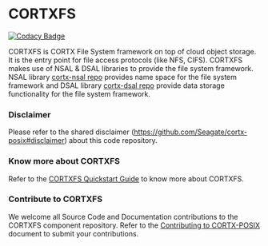 

# CORTXFS

[![Codacy Badge](https://api.codacy.com/project/badge/Grade/a00c3917c3514e9b94bb8a181ba6db2e)](https://app.codacy.com/gh/Seagate/cortx-fs?utm_source=github.com&utm_medium=referral&utm_content=Seagate/cortx-fs&utm_campaign=Badge_Grade)

CORTXFS is CORTX File System framework on top of cloud object storage. It is
the entry point for file access protocols (like NFS, CIFS). CORTXFS makes use
of NSAL & DSAL libraries to provide the file system framework.
NSAL library [cortx-nsal repo](https://github.com/Seagate/cortx-nsal) provides
name space for the file system framework and DSAL library [cortx-dsal repo](https://github.com/Seagate/cortx-dsal) provide data storage functionality for the file system framework.

### Disclaimer
Please refer to the shared disclaimer (https://github.com/Seagate/cortx-posix#disclaimer) about this code repository.

### Know more about CORTXFS
Refer to the [CORTXFS Quickstart Guide](./doc/CortxFsQuickStart.md) to know more about CORTXFS.

### Contribute to CORTXFS
We welcome all Source Code and Documentation contributions to the CORTXFS
component repository. Refer to the [Contributing to CORTX-POSIX](https://github.com/Seagate/cortx-posix/blob/dev/doc/ContributingToCortxPosix.md) document to submit your contributions.
